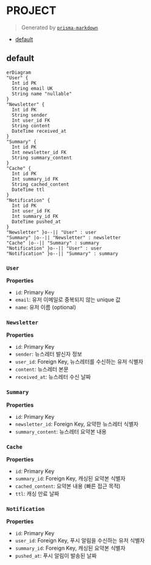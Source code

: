 # PROJECT
> Generated by [`prisma-markdown`](https://github.com/samchon/prisma-markdown)

- [default](#default)

## default
```mermaid
erDiagram
"User" {
  Int id PK
  String email UK
  String name "nullable"
}
"Newsletter" {
  Int id PK
  String sender
  Int user_id FK
  String content
  DateTime received_at
}
"Summary" {
  Int id PK
  Int newsletter_id FK
  String summary_content
}
"Cache" {
  Int id PK
  Int summary_id FK
  String cached_content
  DateTime ttl
}
"Notification" {
  Int id PK
  Int user_id FK
  Int summary_id FK
  DateTime pushed_at
}
"Newsletter" }o--|| "User" : user
"Summary" |o--|| "Newsletter" : newsletter
"Cache" |o--|| "Summary" : summary
"Notification" }o--|| "User" : user
"Notification" }o--|| "Summary" : summary
```

### `User`

**Properties**
  - `id`: Primary Key
  - `email`: 유저 이메일로 중복되지 않는 unique 값
  - `name`: 유저 이름 (optional)

### `Newsletter`

**Properties**
  - `id`: Primary Key
  - `sender`: 뉴스레터 발신자 정보
  - `user_id`: Foreign Key, 뉴스레터를 수신하는 유저 식별자
  - `content`: 뉴스레터 본문
  - `received_at`: 뉴스레터 수신 날짜

### `Summary`

**Properties**
  - `id`: Primary Key
  - `newsletter_id`: Foreign Key, 요약한 뉴스레터 식별자
  - `summary_content`: 뉴스레터 요약본 내용

### `Cache`

**Properties**
  - `id`: Primary Key
  - `summary_id`: Foreign Key, 캐싱된 요약본 식별자
  - `cached_content`: 요약본 내용 (빠른 접근 목적)
  - `ttl`: 캐싱 만료 날짜

### `Notification`

**Properties**
  - `id`: Primary Key
  - `user_id`: Foreign Key, 푸시 알림을 수신하는 유저 식별자
  - `summary_id`: Foreign Key, 캐싱된 요약본 식별자
  - `pushed_at`: 푸시 알림이 발송된 날짜